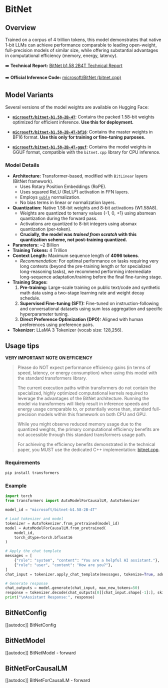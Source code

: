 <!--Copyright 2025 The BitNet Team and The HuggingFace Team. All rights reserved.

Licensed under the Apache License, Version 2.0 (the "License"); you may not use this file except in compliance with
the License. You may obtain a copy of the License at

http://www.apache.org/licenses/LICENSE-2.0

Unless required by applicable law or agreed to in writing, software distributed under the License is distributed on
an "AS IS" BASIS, WITHOUT WARRANTIES OR CONDITIONS OF ANY KIND, either express or implied. See the License for the
specific language governing permissions and limitations under the License.

⚠️ Note that this file is in Markdown but contain specific syntax for our doc-builder (similar to MDX) that may not be
rendered properly in your Markdown viewer.

-->

# BitNet

## Overview

Trained on a corpus of 4 trillion tokens, this model demonstrates that native 1-bit LLMs can achieve performance comparable to leading open-weight, full-precision models of similar size, while offering substantial advantages in computational efficiency (memory, energy, latency).

➡️ **Technical Report:** [BitNet b1.58 2B4T Technical Report](https://huggingface.co/papers/2504.12285)

➡️ **Official Inference Code:** [microsoft/BitNet (bitnet.cpp)](https://github.com/microsoft/BitNet)

## Model Variants

Several versions of the model weights are available on Hugging Face:

* [**`microsoft/bitnet-b1.58-2B-4T`**](https://huggingface.co/microsoft/bitnet-b1.58-2B-4T): Contains the packed 1.58-bit weights optimized for efficient inference. **Use this for deployment.**

* [**`microsoft/bitnet-b1.58-2B-4T-bf16`**](https://huggingface.co/microsoft/bitnet-b1.58-2B-4T-bf16): Contains the master weights in BF16 format. **Use this only for training or fine-tuning purposes.**

* [**`microsoft/bitnet-b1.58-2B-4T-gguf`**](https://huggingface.co/microsoft/bitnet-b1.58-2B-4T-gguf): Contains the model weights in GGUF format, compatible with the `bitnet.cpp` library for CPU inference.


### Model Details


* **Architecture:** Transformer-based, modified with `BitLinear` layers (BitNet framework).
    * Uses Rotary Position Embeddings (RoPE).
    * Uses squared ReLU (ReLU²) activation in FFN layers.
    * Employs [`subln`](https://proceedings.mlr.press/v202/wang23u.html) normalization.
    * No bias terms in linear or normalization layers.
* **Quantization:** Native 1.58-bit weights and 8-bit activations (W1.58A8).
    * Weights are quantized to ternary values {-1, 0, +1} using absmean quantization during the forward pass.
    * Activations are quantized to 8-bit integers using absmax quantization (per-token).
    * **Crucially, the model was *trained from scratch* with this quantization scheme, not post-training quantized.**
* **Parameters:** ~2 Billion
* **Training Tokens:** 4 Trillion
*   **Context Length:** Maximum sequence length of **4096 tokens**.
    *   *Recommendation:* For optimal performance on tasks requiring very long contexts (beyond the pre-training length or for specialized long-reasoning tasks), we recommend performing intermediate long-sequence adaptation/training before the final fine-tuning stage.
* **Training Stages:**
    1.  **Pre-training:** Large-scale training on public text/code and synthetic math data using a two-stage learning rate and weight decay schedule.
    2.  **Supervised Fine-tuning (SFT):** Fine-tuned on instruction-following and conversational datasets using sum loss aggregation and specific hyperparameter tuning.
    3.  **Direct Preference Optimization (DPO):** Aligned with human preferences using preference pairs.
* **Tokenizer:** LLaMA 3 Tokenizer (vocab size: 128,256).


## Usage tips


**VERY IMPORTANT NOTE ON EFFICIENCY**

> Please do NOT expect performance efficiency gains (in terms of speed, latency, or energy consumption) when using this model with the standard transformers library.
>
> The current execution paths within transformers do not contain the specialized, highly optimized computational kernels required to leverage the advantages of the BitNet architecture. Running the model via transformers will likely result in inference speeds and energy usage comparable to, or potentially worse than, standard full-precision models within this framework on both CPU and GPU.
>
> While you might observe reduced memory usage due to the quantized weights, the primary computational efficiency benefits are not accessible through this standard transformers usage path.
>
> For achieving the efficiency benefits demonstrated in the technical paper, you MUST use the dedicated C++ implementation: [bitnet.cpp](https://github.com/microsoft/BitNet).

### Requirements

```bash
pip install transformers
```

### Example

```python
import torch
from transformers import AutoModelForCausalLM, AutoTokenizer

model_id = "microsoft/bitnet-b1.58-2B-4T"

# Load tokenizer and model
tokenizer = AutoTokenizer.from_pretrained(model_id)
model = AutoModelForCausalLM.from_pretrained(
    model_id,
    torch_dtype=torch.bfloat16
)

# Apply the chat template
messages = [
    {"role": "system", "content": "You are a helpful AI assistant."},
    {"role": "user", "content": "How are you?"},
]
chat_input = tokenizer.apply_chat_template(messages, tokenize=True, add_generation_prompt=True, return_tensors="pt").to(model.device)

# Generate response
chat_outputs = model.generate(chat_input, max_new_tokens=50)
response = tokenizer.decode(chat_outputs[0][chat_input.shape[-1]:], skip_special_tokens=True) # Decode only the response part
print("\nAssistant Response:", response)
```


## BitNetConfig

[[autodoc]] BitNetConfig

## BitNetModel

[[autodoc]] BitNetModel
    - forward

## BitNetForCausalLM

[[autodoc]] BitNetForCausalLM
    - forward
